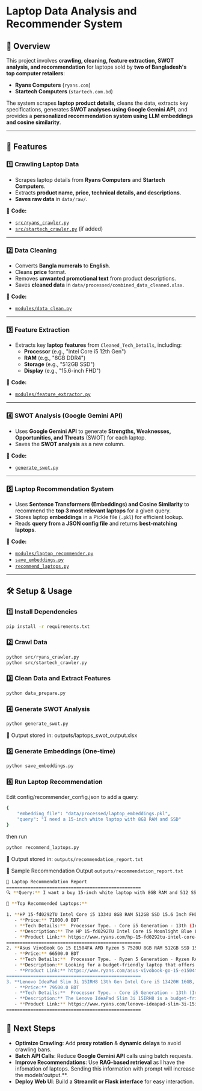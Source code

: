 # **Laptop Data Analysis and Recommender System**

## **📌 Overview**
This project involves **crawling, cleaning, feature extraction, SWOT analysis, and recommendation** for laptops sold by **two of Bangladesh's top computer retailers**:
- **Ryans Computers** (`ryans.com`)
- **Startech Computers** (`startech.com.bd`)

The system scrapes **laptop product details**, cleans the data, extracts key specifications, generates **SWOT analyses using Google Gemini API**, and provides a **personalized recommendation system using LLM embeddings and cosine similarity**.

---

## **🚀 Features**
### **1️⃣ Crawling Laptop Data**
- Scrapes laptop details from **Ryans Computers** and **Startech Computers**.
- Extracts **product name, price, technical details, and descriptions**.
- **Saves raw data** in `data/raw/`.

📂 **Code:**
- [`src/ryans_crawler.py`](src/ryan_crawler.py)  
- [`src/startech_crawler.py`](src/startech_crawler.py) (if added)

---

### **2️⃣ Data Cleaning**
- Converts **Bangla numerals** to **English**.
- Cleans **price** format.
- Removes **unwanted promotional text** from product descriptions.
- Saves **cleaned data** in `data/processed/combined_data_cleaned.xlsx`.

📂 **Code:**
- [`modules/data_clean.py`](modules/data_cleaner.py)

---

### **3️⃣ Feature Extraction**
- Extracts key **laptop features** from `Cleaned_Tech_Details`, including:
  - **Processor** (e.g., "Intel Core i5 12th Gen")
  - **RAM** (e.g., "8GB DDR4")
  - **Storage** (e.g., "512GB SSD")
  - **Display** (e.g., "15.6-inch FHD")

📂 **Code:**
- [`modules/feature_extractor.py`](modules/feature_extractor.py)

---

### **4️⃣ SWOT Analysis (Google Gemini API)**
- Uses **Google Gemini API** to generate **Strengths, Weaknesses, Opportunities, and Threats** (SWOT) for each laptop.
- Saves the **SWOT analysis** as a new column.

📂 **Code:**
- [`generate_swot.py`](swot_generator.py)

---

### **5️⃣ Laptop Recommendation System**
- Uses **Sentence Transformers (Embeddings) and Cosine Similarity** to recommend the **top 3 most relevant laptops** for a given query.
- Stores laptop **embeddings** in a Pickle file (`.pkl`) for efficient lookup.
- Reads **query from a JSON config file** and returns **best-matching laptops**.

📂 **Code:**
- [`modules/laptop_recommender.py`](modules/laptop_recommender.py)
- [`save_embeddings.py`](save_embeddings.py)
- [`recommend_laptops.py`](recommend_laptops.py)

---

## **🛠️ Setup & Usage**
### **1️⃣ Install Dependencies**
```bash
pip install -r requirements.txt
```

### **2️⃣ Crawl Data**
```bash
python src/ryans_crawler.py
python src/startech_crawler.py
```

### **3️⃣ Clean Data and Extract Features**
```bash
python data_prepare.py
```

### **4️⃣ Generate SWOT Analysis**
```bash
python generate_swot.py
```
📄 Output stored in: outputs/laptops_swot_output.xlsx


### **5️⃣ Generate Embeddings (One-time)**
```bash
python save_embeddings.py
```

### **6️⃣ Run Laptop Recommendation**
Edit config/recommender_config.json to add a query:
```bash
{
    "embedding_file": "data/processed/laptop_embeddings.pkl",
    "query": "I need a 15-inch white laptop with 8GB RAM and SSD"
}
```

then run 
```bash
python recommend_laptops.py
```
📄 Output stored in: `outputs/recommendation_report.txt`

📄 Sample Recommendation Output `outputs/recommendation_report.txt`

```bash
📌 Laptop Recommendation Report
==================================================
🔍 **Query:** I want a buy 15-inch white laptop with 8GB RAM and 512 SSD

🎯 **Top Recommended Laptops:**

1. **HP 15-fd0292TU Intel Core i5 1334U 8GB RAM 512GB SSD 15.6 Inch FHD Display Moonlight Blue Laptop**
   - **Price:** 71000.0 BDT
   - **Tech Details:**  Processor Type. - Core i5 Generation - 13th (Intel) RAM - 8GB Storage - 512GB SSD Graphics Memory - Shared Display Size (Inch) - 15.6 
   - **Description:** The HP 15-fd0292TU Intel Core i5 Moonlight Blue Laptop is a reliable option for everyday tasks. Its 15.6-inch FHD display offers clear visuals while the 8GB RAM ensures smooth multitasking. With a 512GB SSD you get fast storage and quick boot times. It’s a laptop that fits well into daily life providing both performance and style. Benefits & Features Powerful Processor: The Intel Core i5 13th Gen processor delivers efficient performance for work and play. High-Quality Display: The 15.6-inch FHD LED screen with 1920x1080 resolution offers sharp, vibrant visuals. Ample Memory: 8GB DDR4 RAM supports seamless multitasking, even with demanding applications. Fast Storage: A 512GB SSD ensures quick startup times and rapid file access. Sleek Design: The Moonlight Blue finish gives it a stylish, modern look. Enhanced Graphics: Intel Iris Xe Graphics handles everyday graphic tasks and light gaming well. Portable: Lightweight and easy to carry making it ideal for students and professionals on the go. What You Need to Know Before Hitting 'Add to Cart' Compatibility: Make sure your software and accessories are compatible with Windows. Upgrade Options: Consider future upgrades, like increasing RAM if needed. Battery Life: Check the battery life to see if it meets your needs. Warranty: Review the warranty terms for coverage details. Software: It comes with Windows, but you may need to install additional software. Sum it up This laptop offers solid performance with a sleek design. It’s reliable for daily use. The HP 15-fd0292TU Intel Core i5 Moonlight Blue Laptop is a great choice for work and study. Its features make it stand out. What is the price of HP 15-fd0292TU Laptop In Bangladesh? The price of HP 15-fd0292TU Laptop starts from 71,000 . The price may vary due to your customization and product availability. 
   - **Product Link:** https://www.ryans.com/hp-15-fd0292tu-intel-core-i5-1334u-15.6-inch-moonlight-blue-laptop
==================================================
2. **Asus VivoBook Go 15 E1504FA AMD Ryzen 5 7520U 8GB RAM 512GB SSD 15.6 Inch FHD LED Display Mixed Black Laptop**
   - **Price:** 66500.0 BDT
   - **Tech Details:**  Processor Type. - Ryzen 5 Generation - Ryzen RAM - 8GB Storage - 512GB SSD Graphics Memory - Shared Display Size (Inch) - 15.6 
   - **Description:** Looking for a budget-friendly laptop that offers powerful performance and sleek design? The Asus VivoBook Go 15 E1504FA AMD Ryzen 5 7520U 8GB RAM 512GB SSD 15.6 Inch FHD LED Display Mixed Black Laptop is the perfect fit for your needs. This laptop features the AMD Ryzen 5 7520U processor, 8GB RAM, and 512GB SSD. It is great for smooth multitasking and fast performance for work, study, and entertainment. The 15.6-inch Full HD LED display provides stunning visuals, while the stylish Mixed Black color gives it a modern and professional look. Key Features That Make the Asus VivoBook Go 15 E1504FA Stand Out The Asus VivoBook Go 15 E1504FA is built to provide excellent smooth performance for everyday tasks. This laptop handles multitasking and productivity seamlessly. Whether you're working on office documents, streaming movies, or browsing the web, the AMD Ryzen 5 keeps everything running smoothly. With 8GB RAM, the laptop lets you effortlessly switch between apps and handle several tasks at once without slowdowns. The 512GB SSD ensures ultra-fast storage performance, allowing for quicker boot-ups, file transfers, and improved overall system responsiveness compared to traditional hard drives. The 15.6-inch Full HD LED display gives you vibrant, clear visuals, ideal for work, video calls, and entertainment. The AMD Radeon Graphics enhances the laptop’s performance, making it suitable for light gaming, basic photo editing, and watching HD content. How to Buy the Asus VivoBook Go 15 E1504FA Get your hands on the Asus VivoBook Go 15 E1504FA AMD Ryzen 5 laptop at Ryans Computers in Bangladesh today! With its exceptional performance, fast SSD storage, and stunning Full HD display, this laptop is the perfect companion for all your tasks. Visit us now to enjoy a great deal on the best performance in the budget laptop category. Make the Smart Choice with the Asus VivoBook Go 15 The Asus VivoBook Go 15 E1504FA AMD Ryzen 5 7520U 8GB RAM 512GB SSD 15.6 Inch FHD LED Display Mixed Black Laptop is your go-to budget-friendly laptop for both work and entertainment. With its 8GB RAM, 512GB SSD, and Full HD display, you can count on smooth performance and reliability. Whether you need it for professional tasks or casual use, this laptop provides great value without compromising on quality. Visit Ryans Computers in Bangladesh today and grab your Asus VivoBook Go 15 for unbeatable value! What is the price of Asus VivoBook Go 15 E1504FA Laptop In Bangladesh? The price of Asus VivoBook Go 15 E1504FA Laptop starts from 66,500 . The price may vary due to your customization and product availability. 
   - **Product Link:** https://www.ryans.com/asus-vivobook-go-15-e1504fa-amd-ryzen-5-7520u-15.6-inch-mixed-black-laptop
==================================================
3. **Lenovo IdeaPad Slim 3i 15IRH8 13th Gen Intel Core i5 13420H 16GB, 512GB SSD15.6 Inch FHD Display Arctic Grey Laptop**
   - **Price:** 79500.0 BDT
   - **Tech Details:**  Processor Type. - Core i5 Generation - 13th (Intel) RAM - 16GB Storage - 512GB SSD Graphics Memory - Shared Display Size (Inch) - 15.6 
   - **Description:** The Lenovo IdeaPad Slim 3i 15IRH8 is a budget-friendly laptop that offers good value for money. It has a sleek and stylish design, and it is powered by a 13th Gen Intel Core i5 processor. The laptop also has 16GB of RAM and a 512GB SSD, which should be enough for most users. What Makes Lenovo IdeaPad Slim 3i 15IRH8 Laptop Stand Out? The Lenovo IdeaPad Slim 3i 15IRH8 is a good choice for users who are looking for a budget-friendly laptop with a decent amount of performance. The laptop is powered by a 13th Gen Intel Core i5 processor, which is a good choice for everyday tasks such as browsing the web, checking email, and editing documents. The laptop also has 16GB of RAM and a 512GB SSD, which should be enough for most users. Who Should Buy an Lenovo IdeaPad Slim 3i 15IRH8 Laptop? The Lenovo IdeaPad Slim 3i 15IRH8 is a good choice for users who are looking for a budget-friendly laptop with a decent amount of performance. The laptop is not suitable for gaming or other demanding tasks, but it is a good choice for everyday tasks such as browsing the web, checking email, and editing documents. Here are some additional things to consider when deciding whether or not to buy the Lenovo IdeaPad Slim 3i 15IRH8: The laptop's battery life is up to 10 hours. This is a good battery life for a laptop in this price range. The laptop has a 15.6 inch FHD display. This is a good display for everyday tasks such as watching movies and browsing the web. The laptop is available in Arctic Grey. This is a sleek and stylish color. The Lenovo IdeaPad Slim 3i 15IRH8 is a good choice for users who are looking for a budget-friendly laptop with a decent amount of performance. What is the price of Lenovo IdeaPad Slim 3i 15IRH8 Laptop In Bangladesh? The price of Lenovo IdeaPad Slim 3i 15IRH8 Laptop starts from 79,500 . The price may vary due to your customization and product availability. 
   - **Product Link:** https://www.ryans.com/lenovo-ideapad-slim-3i-15irh8-13th-gen-intel-core-i5-13420h-arctic-grey-laptop
==================================================

```

## **🎯 Next Steps**
- **Optimize Crawling**: Add **proxy rotation** & **dynamic delays** to avoid crawling bans.
- **Batch API Calls**: Reduce **Google Gemini API** calls using batch requests.
- **Improve Recommendations**: Use **RAG-based retrieval** as I have the infomation of laptops. Sending this information with prompt will increase the models'output.**.
- **Deploy Web UI**: Build a **Streamlit or Flask interface** for easy interaction.
